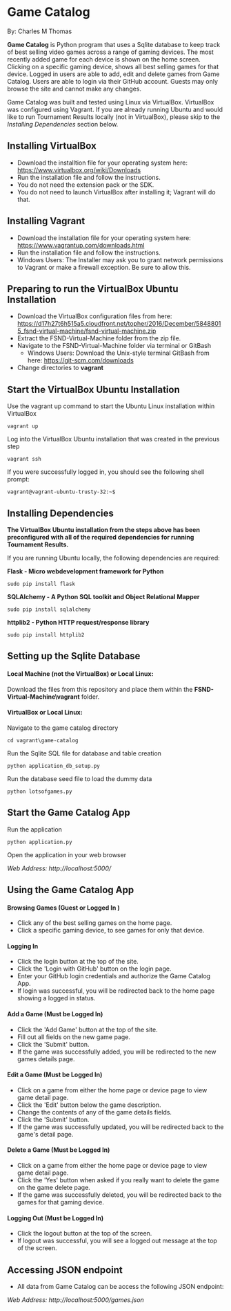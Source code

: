 # Game Catalog

By: Charles M Thomas

**Game Catalog** is Python program that uses a Sqlite database to keep track of best selling video games across a range of gaming devices. The most recently added game for each device is shown on the home screen. Clicking on a specific gaming device, shows all best selling games for that device. Logged in users are able to add, edit and delete games from Game Catalog. Users are able to login via their GitHub account. Guests may only browse the site and cannot make any changes.

Game Catalog was built and tested using Linux via VirtualBox. VirtualBox was configured using Vagrant. If you are already running Ubuntu and would like to run Tournament Results locally (not in VirtualBox), please skip to the *Installing Dependencies* section below.

## Installing VirtualBox

* Download the installtion file for your operating system here: https://www.virtualbox.org/wiki/Downloads
* Run the installation file and follow the instructions.
* You do not need the extension pack or the SDK. 
* You do not need to launch VirtualBox after installing it; Vagrant will do that.

## Installing Vagrant

* Download the installation file for your operating system here: https://www.vagrantup.com/downloads.html
* Run the installation file and follow the instructions.
* Windows Users: The Installer may ask you to grant network permissions to Vagrant or make a firewall exception. Be sure to allow this.

## Preparing to run the VirtualBox Ubuntu Installation

* Download the VirtualBox configuration files from here: https://d17h27t6h515a5.cloudfront.net/topher/2016/December/58488015_fsnd-virtual-machine/fsnd-virtual-machine.zip
* Extract the FSND-Virtual-Machine folder from the zip file.
* Navigate to the FSND-Virtual-Machine folder via terminal or GitBash
  * Windows Users: Download the Unix-style terminal GitBash from here: https://git-scm.com/downloads
* Change directories to **vagrant**

## Start the VirtualBox Ubuntu Installation

Use the vagrant up command to start the Ubuntu Linux installation within VirtualBox

`vagrant up`

Log into the VirtualBox Ubuntu installation that was created in the previous step

`vagrant ssh`

If you were successfully logged in, you should see the following shell prompt:

`vagrant@vagrant-ubuntu-trusty-32:~$`

## Installing Dependencies

**The VirtualBox Ubuntu installation from the steps above has been preconfigured with all of the required dependencies for running Tournament Results.**

If you are running Ubuntu locally, the following dependencies are required:

**Flask - Micro webdevelopment framework for Python**

`sudo pip install flask`

**SQLAlchemy - A Python SQL toolkit and Object Relational Mapper**

`sudo pip install sqlalchemy`

**httplib2 - Python HTTP request/response library**

`sudo pip install httplib2`

## Setting up the Sqlite Database

#### Local Machine (not the VirtualBox) or Local Linux: 

Download the files from this repository and place them within the **FSND-Virtual-Machine\vagrant** folder.

#### VirtualBox or Local Linux: 

Navigate to the game catalog directory

`cd vagrant\game-catalog`

Run the Sqlite SQL file for database and table creation

`python application_db_setup.py`

Run the database seed file to load the dummy data

`python lotsofgames.py`

## Start the Game Catalog App

Run the application

`python application.py`

Open the application in your web browser

*Web Address: http://localhost:5000/*

## Using the Game Catalog App

#### Browsing Games (Guest or Logged In )

* Click any of the best selling games on the home page.
* Click a specific gaming device, to see games for only that device.

#### Logging In

* Click the login button at the top of the site.
* Click the 'Login with GitHub' button on the login page.
* Enter your GitHub login credentials and authorize the Game Catalog App.
* If login was successful, you will be redirected back to the home page showing a logged in status.

#### Add a Game (Must be Logged In)

* Click the 'Add Game' button at the top of the site.
* Fill out all fields on the new game page.
* Click the 'Submit' button.
* If the game was successfully added, you will be redirected to the new games details page.

#### Edit a Game (Must be Logged In)

* Click on a game from either the home page or device page to view game detail page.
* Click the 'Edit' button below the game description.
* Change the contents of any of the game details fields.
* Click the 'Submit' button.
* If the game was successfully updated, you will be redirected back to the game's detail page.

#### Delete a Game (Must be Logged In)

* Click on a game from either the home page or device page to view game detail page.
* Click the 'Yes' button when asked if you really want to delete the game on the game delete page.
* If the game was successfully deleted, you will be redirected back to the games for that gaming device.

#### Logging Out (Must be Logged In)

* Click the logout button at the top of the screen.
* If logout was successful, you will see a logged out message at the top of the screen.

## Accessing JSON endpoint

* All data from Game Catalog can be access the following JSON endpoint:

*Web Address: http://localhost:5000/games.json*